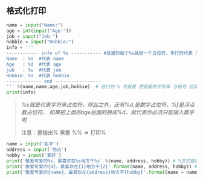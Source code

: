 ## 格式化打印

```python
name = input("Name:")
age = int(input("Age:"))
job = input("Job:")
hobbie = input("Hobbie:")
info = '''
------------ info of %s ----------- #这里的每个%s就是一个占位符，本行的代表 后面拓号里的 name 
Name  : %s  #代表 name 
Age   : %d  #代表 age  
job   : %s  #代表 job 
Hobbie: %s  #代表 hobbie 
------------- end -----------------
''' %(name,name,age,job,hobbie)  # 这行的 % 号就是 把前面的字符串 与拓号 后面的 变量 关联起来 
print(info)
```

> *%s就是代表字符串占位符，除此之外，还有%d,是数字占位符，%f是浮点数占位符， 如果把上面的age后面的换成%d，就代表你必须只能输入数字啦*
>
> 注意：要输出% 需要 %% => 打印%

```python
name = input('名字')
address = input('地点')
hobby = input('爱好')
print('敬爱可爱的%s，最喜欢在%s地方干%s' %(name, address, hobby)) # %方式替换
print('敬爱可爱的{0}，最喜欢在{1}地方干{2}'.format(name, address, hobby)) # {}方式替换
print('敬爱可爱的{name}，最喜欢在{address}地方干{hobby}'.format(name = name, address = address, hobby = hobby)) # {命名}方式替换
```

